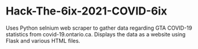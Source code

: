# Hack-The-6ix-2021-COVID-6ix
Uses Python selnium web scraper to gather data regarding GTA COVID-19 statistics from covid-19.ontario.ca.
Displays the data as a website using Flask and various HTML files.
